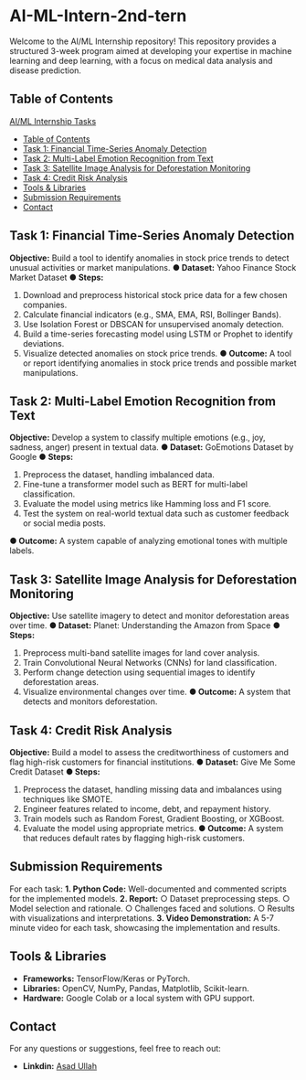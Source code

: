 # AI-ML-Intern-2nd-tern
Welcome to the AI/ML Internship repository! This repository provides a structured 3-week program aimed at developing your expertise in machine learning and deep learning, with a focus on medical data analysis and disease prediction.

## Table of Contents

 [AI/ML Internship Tasks](#aiml-internship-tasks)
  - [Table of Contents](#table-of-contents)
  - [Task 1: Financial Time-Series Anomaly Detection](#Task-1-Financial-Time-Series-Anomaly-Detection)
  - [Task 2: Multi-Label Emotion Recognition from Text](#Task-2-Multi-Label-Emotion-Recognition-from-Text)
  - [Task 3: Satellite Image Analysis for Deforestation Monitoring](#Task-3-Satellite-Image-Analysis-for-Deforestation-Monitoring)
  - [Task 4: Credit Risk Analysis](#Task-4-Credit-Risk-Analysis)
  - [Tools \& Libraries](#tools--libraries)
  - [Submission Requirements](#submission-requirements)
  - [Contact](#contact)

## Task 1: Financial Time-Series Anomaly Detection
**Objective:** Build a tool to identify anomalies in stock price trends to detect unusual activities or
market manipulations.
**● Dataset:** Yahoo Finance Stock Market Dataset
**● Steps:**
1. Download and preprocess historical stock price data for a few chosen
companies.
2. Calculate financial indicators (e.g., SMA, EMA, RSI, Bollinger Bands).
3. Use Isolation Forest or DBSCAN for unsupervised anomaly detection.
4. Build a time-series forecasting model using LSTM or Prophet to identify
deviations.
5. Visualize detected anomalies on stock price trends.
**● Outcome:** A tool or report identifying anomalies in stock price trends and possible
market manipulations.


## Task 2: Multi-Label Emotion Recognition from Text
**Objective:** Develop a system to classify multiple emotions (e.g., joy, sadness, anger) present in
textual data.
**● Dataset:** GoEmotions Dataset by Google
**● Steps:**
1. Preprocess the dataset, handling imbalanced data.
2. Fine-tune a transformer model such as BERT for multi-label classification.
3. Evaluate the model using metrics like Hamming loss and F1 score.
4. Test the system on real-world textual data such as customer feedback or social
media posts.

**● Outcome:** A system capable of analyzing emotional tones with multiple labels.

## Task 3: Satellite Image Analysis for Deforestation Monitoring
**Objective:** Use satellite imagery to detect and monitor deforestation areas over time.
**● Dataset:** Planet: Understanding the Amazon from Space
**● Steps:**
1. Preprocess multi-band satellite images for land cover analysis.
2. Train Convolutional Neural Networks (CNNs) for land classification.
3. Perform change detection using sequential images to identify deforestation
areas.
4. Visualize environmental changes over time.
**● Outcome:** A system that detects and monitors deforestation.

## Task 4: Credit Risk Analysis
**Objective:** Build a model to assess the creditworthiness of customers and flag high-risk
customers for financial institutions.
**● Dataset:** Give Me Some Credit Dataset
**● Steps:**
1. Preprocess the dataset, handling missing data and imbalances using techniques
like SMOTE.
2. Engineer features related to income, debt, and repayment history.
3. Train models such as Random Forest, Gradient Boosting, or XGBoost.
4. Evaluate the model using appropriate metrics.
**● Outcome:** A system that reduces default rates by flagging high-risk customers.

## Submission Requirements
For each task:
**1. Python Code:** Well-documented and commented scripts for the implemented models.
**2. Report:**
○ Dataset preprocessing steps.
○ Model selection and rationale.
○ Challenges faced and solutions.
○ Results with visualizations and interpretations.
**3. Video Demonstration:** A 5-7 minute video for each task, showcasing the
implementation and results.

## Tools & Libraries

- **Frameworks:** TensorFlow/Keras or PyTorch.
- **Libraries:** OpenCV, NumPy, Pandas, Matplotlib, Scikit-learn.
- **Hardware:** Google Colab or a local system with GPU support.


## Contact

For any questions or suggestions, feel free to reach out:

- **Linkdin:** [Asad Ullah](https://www.linkedin.com/in/asad-ullah-436a9322a?utm_source=share&utm_campaign=share_via&utm_content=profile&utm_medium=android_app)
